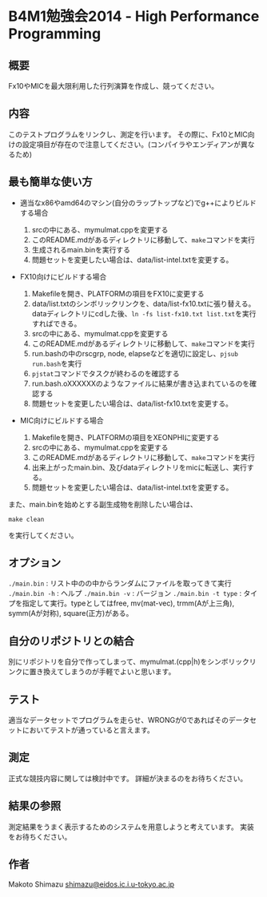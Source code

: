 B4M1勉強会2014 - High Performance Programming
====

概要
----
Fx10やMICを最大限利用した行列演算を作成し、競ってください。

内容
----
このテストプログラムをリンクし、測定を行います。
その際に、Fx10とMIC向けの設定項目が存在ので注意してください。(コンパイラやエンディアンが異なるため)

最も簡単な使い方
----
* 適当なx86やamd64のマシン(自分のラップトップなど)でg++によりビルドする場合
  1. srcの中にある、mymulmat.cppを変更する
  2. このREADME.mdがあるディレクトリに移動して、`make`コマンドを実行
  3. 生成されるmain.binを実行する
  4. 問題セットを変更したい場合は、data/list-intel.txtを変更する。

* FX10向けにビルドする場合
  1. Makefileを開き、PLATFORMの項目をFX10に変更する
  2. data/list.txtのシンボリックリンクを、data/list-fx10.txtに張り替える。
     dataディレクトリにcdした後、`ln -fs list-fx10.txt list.txt`を実行すればできる。
  3. srcの中にある、mymulmat.cppを変更する
  4. このREADME.mdがあるディレクトリに移動して、`make`コマンドを実行
  5. run.bashの中のrscgrp, node, elapseなどを適切に設定し、`pjsub run.bash`を実行
  6. `pjstat`コマンドでタスクが終わるのを確認する
  7. run.bash.oXXXXXXのようなファイルに結果が書き込まれているのを確認する
  8. 問題セットを変更したい場合は、data/list-fx10.txtを変更する。

* MIC向けにビルドする場合
  1. Makefileを開き、PLATFORMの項目をXEONPHIに変更する
  2. srcの中にある、mymulmat.cppを変更する
  3. このREADME.mdがあるディレクトリに移動して、`make`コマンドを実行
  4. 出来上がったmain.bin、及びdataディレクトリをmicに転送し、実行する。
  5. 問題セットを変更したい場合は、data/list-intel.txtを変更する。


また、main.binを始めとする副生成物を削除したい場合は、
```
make clean
```
を実行してください。

オプション
----
`./main.bin` : リスト中の<free>の中からランダムにファイルを取ってきて実行
`./main.bin -h` : ヘルプ
`./main.bin -v` : バージョン
`./main.bin -t type` : タイプを指定して実行。typeとしてはfree, mv(mat-vec), trmm(Aが上三角), symm(Aが対称), square(正方)がある。

自分のリポジトリとの結合
----
別にリポジトリを自分で作ってしまって、mymulmat.(cpp|h)をシンボリックリンクに置き換えてしまうのが手軽でよいと思います。

テスト
----
適当なデータセットでプログラムを走らせ、WRONGが0であればそのデータセットにおいてテストが通っていると言えます。

測定
----
正式な競技内容に関しては検討中です。
詳細が決まるのをお待ちください。

結果の参照
----
測定結果をうまく表示するためのシステムを用意しようと考えています。
実装をお待ちください。

作者
----
Makoto Shimazu <shimazu@eidos.ic.i.u-tokyo.ac.jp>
